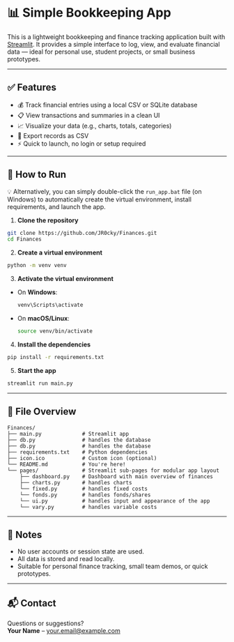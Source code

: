 # 📊 Simple Bookkeeping App

This is a lightweight bookkeeping and finance tracking application built with [Streamlit](https://streamlit.io/). It provides a simple interface to log, view, and evaluate financial data — ideal for personal use, student projects, or small business prototypes.

---

## ✅ Features

- 💰 Track financial entries using a local CSV or SQLite database
- 📋 View transactions and summaries in a clean UI
- 📈 Visualize your data (e.g., charts, totals, categories)
- 🧾 Export records as CSV
- ⚡ Quick to launch, no login or setup required

---

## 🚀 How to Run

💡 Alternatively, you can simply double-click the `run_app.bat` file (on Windows) to automatically create the virtual environment, install requirements, and launch the app.


1. **Clone the repository**

```bash
git clone https://github.com/JR0cky/Finances.git
cd Finances
```

2. **Create a virtual environment**

```bash
python -m venv venv
```

3. **Activate the virtual environment**

- On **Windows**:
  ```bash
  venv\Scripts\activate
  ```

- On **macOS/Linux**:
  ```bash
  source venv/bin/activate
  ```

4. **Install the dependencies**

```bash
pip install -r requirements.txt
```

5. **Start the app**

```bash
streamlit run main.py
```

---

## 📁 File Overview

```plaintext
Finances/
├── main.py             # Streamlit app
├── db.py               # handles the database
├── db.py               # handles the database
├── requirements.txt    # Python dependencies
├── icon.ico            # Custom icon (optional)
└── README.md           # You're here!
└── pages/              # Streamlit sub-pages for modular app layout
    ├── dashboard.py    # Dashboard with main overview of finances
    ├── charts.py       # handles charts
    └── fixed.py        # handles fixed costs
    └── fonds.py        # handles fonds/shares
    └── ui.py           # handles input and appearance of the app
    └── vary.py         # handles variable costs
```

---

## 📝 Notes

- No user accounts or session state are used.
- All data is stored and read locally.
- Suitable for personal finance tracking, small team demos, or quick prototypes.

---

## 📬 Contact

Questions or suggestions?  
**Your Name** – your.email@example.com
